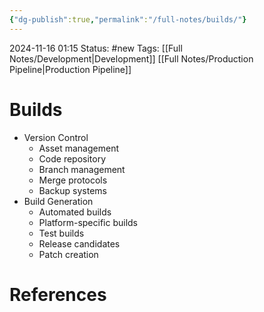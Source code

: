 ```yaml
---
{"dg-publish":true,"permalink":"/full-notes/builds/"}
---
```



2024-11-16 01:15
Status: #new 
Tags: [[Full Notes/Development\|Development]] [[Full Notes/Production Pipeline\|Production Pipeline]]

# Builds

- Version Control
    - Asset management
    - Code repository
    - Branch management
    - Merge protocols
    - Backup systems
- Build Generation
    - Automated builds
    - Platform-specific builds
    - Test builds
    - Release candidates
    - Patch creation
# References


